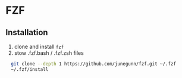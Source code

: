 # FZF

## Installation

1. clone and install `fzf`
2. stow .fzf.bash / .fzf.zsh files
``` sh
  git clone --depth 1 https://github.com/junegunn/fzf.git ~/.fzf
  ~/.fzf/install
```
